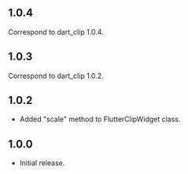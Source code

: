 ## 1.0.4

Correspond to dart_clip 1.0.4.

## 1.0.3

Correspond to dart_clip 1.0.2.

## 1.0.2

* Added "scale" method to FlutterClipWidget class.

## 1.0.0

* Initial release.
